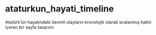 # ataturkun_hayati_timeline
Atatürk'ün hayatındaki öenmli olayların kronolojik olarak sıralanmış halini içeren bir sayfa tasarımı
